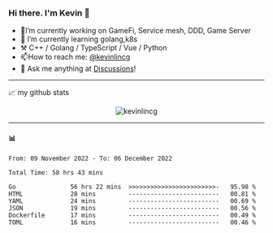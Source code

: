 ### Hi there. I'm Kevin 👋

- 🔭I’m currently working on GameFi, Service mesh, DDD, Game Server
- 🌱 I’m currently learning golang,k8s
-   :hammer_and_pick: C++ / Golang / TypeScript / Vue / Python
- 📫How to reach me: [@kevinlincg](https://twitter.com/kevinlincg) 
-   :thought_balloon: Ask me anything at [Discussions](https://github.com/kevinlincg/kevinlincg/discussions/new)!

---

📈 my github stats

<p align="center"> <img src="https://github-readme-stats-ouuan.vercel.app/api?username=kevinlincg&theme=dark&show_icons=true&count_private=true" alt="kevinlincg" />

---

#### :bar_chart: 

<!--START_SECTION:waka-->

```text
From: 09 November 2022 - To: 06 December 2022

Total Time: 58 hrs 43 mins

Go               56 hrs 22 mins  >>>>>>>>>>>>>>>>>>>>>>>>-   95.98 %
HTML             28 mins         -------------------------   00.81 %
YAML             24 mins         -------------------------   00.69 %
JSON             19 mins         -------------------------   00.56 %
Dockerfile       17 mins         -------------------------   00.49 %
TOML             16 mins         -------------------------   00.46 %
```

<!--END_SECTION:waka-->

